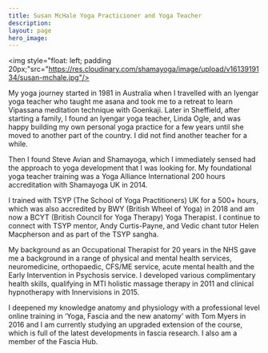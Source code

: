 ```yaml
---
title: Susan McHale Yoga Practicioner and Yoga Teacher
description:
layout: page
hero_image: 
---
```




<img style="float: left; padding 20px;"src="https://res.cloudinary.com/shamayoga/image/upload/v1613919134/susan-mchale.jpg"/>

My yoga journey started in 1981 in Australia when I travelled with an Iyengar yoga teacher who taught me asana and took me to a retreat to learn Vipassana meditation technique with Goenkaji. Later in Sheffield, after starting a family, I found an Iyengar yoga teacher, Linda Ogle, and was happy building my own personal yoga practice for a few years until she moved to another part of the country.  I did not find another teacher for a while. 

Then I found Steve Avian and Shamayoga, which I immediately sensed had the approach to yoga development that I was looking for. My foundational yoga teacher training was a Yoga Alliance International 200 hours accreditation with Shamayoga UK in 2014.  

I trained with TSYP (The School of Yoga Practitioners) UK for a 500+ hours, which was also accredited by BWY (British Wheel of Yoga) in 2018 and am now a BCYT (British Council for Yoga Therapy) Yoga Therapist. I continue to connect with TSYP mentor, Andy Curtis-Payne, and Vedic chant tutor Helen Macpherson and as part of the TSYP sangha.

My background as an Occupational Therapist for 20 years in the NHS gave me a background in a range of physical and mental health services, neuromedicine, orthopaedic, CFS/ME service, acute mental health and the Early Intervention in Psychosis service. I developed various complimentary health skills, qualifying in MTI holistic massage therapy in 2011 and clinical hypnotherapy with Innervisions in 2015.

I deepened my knowledge anatomy and physiology with a professional level online training in ‘Yoga, Fascia and the new anatomy’ with Tom Myers in 2016 and I am currently studying an upgraded extension of the course, which is full of the latest developments in fascia research. I also am a member of the Fascia Hub.